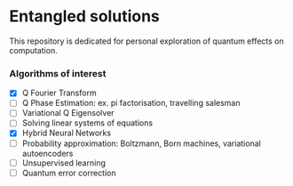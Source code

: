 # Entangled solutions

This repository is dedicated for personal exploration of quantum effects on computation.

### Algorithms of interest
- [X] Q Fourier Transform
- [ ] Q Phase Estimation: ex. pi factorisation, travelling salesman
- [ ] Variational Q Eigensolver
- [ ] Solving linear systems of equations
- [X] Hybrid Neural Networks
- [ ] Probability approximation: Boltzmann, Born machines, variational autoencoders
- [ ] Unsupervised learning
- [ ] Quantum error correction
